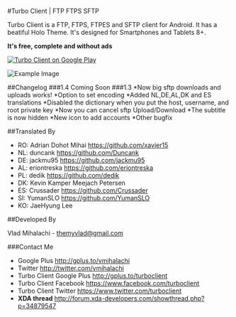 #Turbo Client | FTP FTPS SFTP

Turbo Client is a FTP, FTPS, FTPES and SFTP client for Android.
It has a beatiful Holo Theme. It's designed for Smartphones and Tablets 8+.

**It's free, complete and without ads**

<a href="http://play.google.com/store/apps/details?id=turbo.client">
  <img alt="Turbo Client on Google Play"
         src="http://developer.android.com/images/brand/en_generic_rgb_wo_60.png" />
</a>

![Example Image][1]

##Changelog
###1.4
Coming Soon
###1.3
*Now big sftp downloads and uploads works!
*Option to set encoding
*Added NL,DE,AL,DK and ES translations
*Disabled the dictionary when you put the host, username, and root private key
*Now you can cancel sftp Upload/Download
*The subtitle is now hidden
*New icon to add accounts
*Other bugfix

##Translated By

* RO: Adrian Dohot Mihai https://github.com/xavier15
* NL: duncank https://github.com/Duncank
* DE: jackmu95 https://github.com/jackmu95
* AL: eriontreska https://github.com/eriontreska
* PL: dedik https://github.com/dedik
* DK: Kevin Kamper Meejach Petersen
* ES: Crussader https://github.com/Crussader
* SI: YumanSLO https://github.com/YumanSLO
* KO: JaeHyung Lee

##Developed By

Vlad Mihalachi - <themyvlad@gmail.com>

###Contact Me

* Google Plus http://gplus.to/vmihalachi
* Twitter http://twitter.com/vmihalachi
* Turbo Client Google Plus http://gplus.to/turboclient
* Turbo Client Facebook https://www.facebook.com/turboclient
* Turbo Client Twitter https://www.twitter.com/turboclient
* **XDA thread** http://forum.xda-developers.com/showthread.php?p=34879547


 [1]: https://lh3.googleusercontent.com/-XmGZGdE767c/ULH-hixYU7I/AAAAAAAABQw/GUhojqrMoho/s722/5.png
